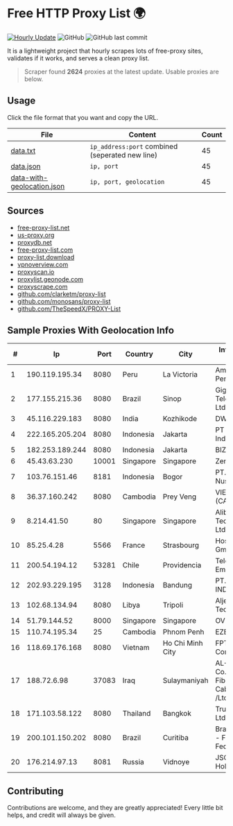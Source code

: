 
# Free HTTP Proxy List 🌍

[![Hourly Update](https://github.com/mertguvencli/http-proxy-list/actions/workflows/main.yml/badge.svg?branch=main)](https://github.com/mertguvencli/http-proxy-list/actions/workflows/main.yml)
![GitHub](https://img.shields.io/github/license/mertguvencli/http-proxy-list)
![GitHub last commit](https://img.shields.io/github/last-commit/mertguvencli/http-proxy-list)

It is a lightweight project that hourly scrapes lots of free-proxy sites, validates if it works, and serves a clean proxy list.


> Scraper found **2624** proxies at the latest update. Usable proxies are below.

## Usage

Click the file format that you want and copy the URL.


|File|Content|Count|
|----|-------|-----|
|[data.txt](https://raw.githubusercontent.com/mertguvencli/http-proxy-list/main/proxy-list/data.txt)|`ip_address:port` combined (seperated new line)|45|
|[data.json](https://raw.githubusercontent.com/mertguvencli/http-proxy-list/main/proxy-list/data.json)|`ip, port`|45|
|[data-with-geolocation.json](https://raw.githubusercontent.com/mertguvencli/http-proxy-list/main/proxy-list/data-with-geolocation.json)|`ip, port, geolocation`|45|

## Sources

* [free-proxy-list.net](https://free-proxy-list.net)
* [us-proxy.org](https://www.us-proxy.org)
* [proxydb.net](http://proxydb.net)
* [free-proxy-list.com](https://free-proxy-list.com/?page=&port=&type%5B%5D=http&type%5B%5D=https&up_time=0&search=Search)
* [proxy-list.download](https://www.proxy-list.download/HTTP)
* [vpnoverview.com](https://vpnoverview.com/privacy/anonymous-browsing/free-proxy-servers)
* [proxyscan.io](https://www.proxyscan.io)
* [proxylist.geonode.com](https://proxylist.geonode.com/api/proxy-list?limit=300&page=1&sort_by=lastChecked&sort_type=desc&protocols=http,https)
* [proxyscrape.com](https://api.proxyscrape.com/v2/?request=displayproxies&protocol=http&timeout=10000&country=all&ssl=all&anonymity=all)
* [github.com/clarketm/proxy-list](https://raw.githubusercontent.com/clarketm/proxy-list/master/proxy-list-raw.txt)
* [github.com/monosans/proxy-list](https://raw.githubusercontent.com/monosans/proxy-list/main/proxies/http.txt)
* [github.com/TheSpeedX/PROXY-List](https://raw.githubusercontent.com/TheSpeedX/PROXY-List/master/http.txt)


## Sample Proxies With Geolocation Info

|#|Ip|Port|Country|City|Internet Service Provider|
|-|--|----|-------|----|-------------------------|
|1|190.119.195.34|8080|Peru|La Victoria|America Movil Peru S.A.C.|
|2|177.155.215.36|8080|Brazil|Sinop|Giga Byte Telecomunicacoes Ltda|
|3|45.116.229.183|8080|India|Kozhikode|DWANIRINN|
|4|222.165.205.204|8080|Indonesia|Jakarta|PT NettoCyber Indonesia|
|5|182.253.189.244|8080|Indonesia|Jakarta|BIZNET|
|6|45.43.63.230|10001|Singapore|Singapore|Zenlayer Inc|
|7|103.76.151.46|8181|Indonesia|Bogor|PT. Java Digital Nusantara|
|8|36.37.160.242|8080|Cambodia|Prey Veng|VIETTEL (CAMBODIA) PTE.|
|9|8.214.41.50|80|Singapore|Singapore|Alibaba (US) Technology Co., Ltd.|
|10|85.25.4.28|5566|France|Strasbourg|Host Europe GmbH|
|11|200.54.194.12|53281|Chile|Providencia|Telefonica Empresas|
|12|202.93.229.195|3128|Indonesia|Bandung|PT. HIPERNET INDODATA|
|13|102.68.134.94|8080|Libya|Tripoli|Aljeel Aljadeed For Technology|
|14|51.79.144.52|8000|Singapore|Singapore|OVH SAS|
|15|110.74.195.34|25|Cambodia|Phnom Penh|EZECOM limited|
|16|118.69.176.168|8080|Vietnam|Ho Chi Minh City|FPT Telecom Company|
|17|188.72.6.98|37083|Iraq|Sulaymaniyah|AL-SARD FIBER Co. for Internet Fiber and Optical Cable Services /Ltd.|
|18|171.103.58.122|8080|Thailand|Bangkok|True Internet Co., Ltd.|
|19|200.101.150.202|8080|Brazil|Curitiba|Brasil Telecom S/A - Filial Distrito Federal|
|20|176.214.97.13|8081|Russia|Vidnoye|JSC "ER-Telecom Holding"|



## Contributing

Contributions are welcome, and they are greatly appreciated! Every
little bit helps, and credit will always be given.

